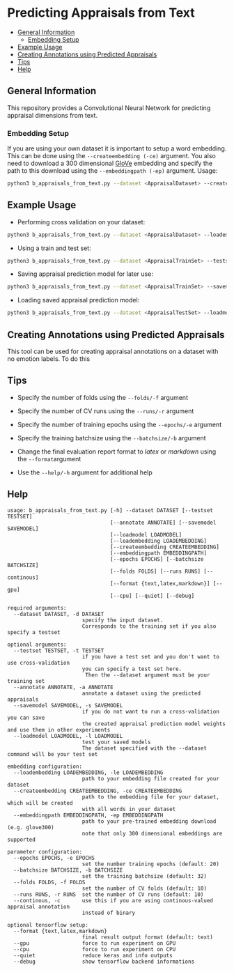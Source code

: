 # Predicting Appraisals from Text
- [General Information](#general-information)
  * [Embedding Setup](#embedding-setup)
- [Example Usage](#example-usage)
- [Creating Annotations using Predicted Appraisals](#creating-annotations-using-predicted-appraisals)
- [Tips](#tips)
- [Help](#help)

## General Information
This repository provides a Convolutional Neural Network for predicting appraisal
dimensions from text.

### Embedding Setup
If you are using your own dataset it is important to setup a word embedding.
This can be done using the `--createembedding (-ce)` argument. You also need to
download a 300 dimensional [GloVe](https://nlp.stanford.edu/projects/glove/)
embedding and specify the path to this download using the `--embeddingpath (-ep)`
argument. Usage:
```bash
python3 b_appraisals_from_text.py --dataset <AppraisalDataset> --createembedding <EmbeddingSaveFile.npy> --embeddingpath <path/to/glove300.txt>
```

## Example Usage
* Performing cross validation on your dataset:
```bash
python3 b_appraisals_from_text.py --dataset <AppraisalDataset> --loadembedding <EmbeddingSaveFile.npy>
```

* Using a train and test set:
```bash
python3 b_appraisals_from_text.py --dataset <AppraisalTrainSet> --testset <AppraisalTestSet> --loadembedding <EmbeddingSaveFile.npy>
```

* Saving appraisal prediction model for later use:
```bash
python3 b_appraisals_from_text.py --dataset <AppraisalTrainSet> --savemodel <SaveFile.h5>
```

* Loading saved appraisal prediction model:
```bash
python3 b_appraisals_from_text.py --dataset <AppraisalTestSet> --loadmodel <SaveFile.h5>
```

## Creating Annotations using Predicted Appraisals
This tool can be used for creating appraisal annotations on a dataset
with no emotion labels. To do this

## Tips
* Specify the number of folds using the `--folds/-f` argument
* Specify the number of CV runs using the `--runs/-r` argument
* Specify the number of training epochs using the `--epochs/-e` argument
* Specify the training batchsize using the `--batchsize/-b` argument



* Change the final evaluation report format to *latex* or *markdown* using the `--format`argument
* Use the `--help/-h` argument for additional help

## Help
```
usage: b_appraisals_from_text.py [-h] --dataset DATASET [--testset TESTSET]
                                 [--annotate ANNOTATE] [--savemodel SAVEMODEL]
                                 [--loadmodel LOADMODEL]
                                 [--loadembedding LOADEMBEDDING]
                                 [--createembedding CREATEEMBEDDING]
                                 [--embeddingpath EMBEDDINGPATH]
                                 [--epochs EPOCHS] [--batchsize BATCHSIZE]
                                 [--folds FOLDS] [--runs RUNS] [--continous]
                                 [--format {text,latex,markdown}] [--gpu]
                                 [--cpu] [--quiet] [--debug]

required arguments:
  --dataset DATASET, -d DATASET
                        specify the input dataset.
                        Corresponds to the training set if you also specify a testset

optional arguments:
  --testset TESTSET, -t TESTSET
                        if you have a test set and you don't want to use cross-validation
                        you can specify a test set here.
                         Then the --dataset argument must be your training set
  --annotate ANNOTATE, -a ANNOTATE
                        annotate a dataset using the predicted appraisals
  --savemodel SAVEMODEL, -s SAVEMODEL
                        if you do not want to run a cross-validation you can save
                        the created appraisal prediction model weights and use them in other experiments
  --loadmodel LOADMODEL, -l LOADMODEL
                        test your saved models
                        The dataset specified with the --dataset command will be your test set

embedding configuration:
  --loadembedding LOADEMBEDDING, -le LOADEMBEDDING
                        path to your embedding file created for your dataset
  --createembedding CREATEEMBEDDING, -ce CREATEEMBEDDING
                        path to the embedding file for your dataset, which will be created
                        with all words in your dataset
  --embeddingpath EMBEDDINGPATH, -ep EMBEDDINGPATH
                        path to your pre-trained embedding download (e.g. glove300)
                        note that only 300 dimensional embeddings are supported

parameter configuration:
  --epochs EPOCHS, -e EPOCHS
                        set the number training epochs (default: 20)
  --batchsize BATCHSIZE, -b BATCHSIZE
                        set the training batchsize (default: 32)
  --folds FOLDS, -f FOLDS
                        set the number of CV folds (default: 10)
  --runs RUNS, -r RUNS  set the number of CV runs (default: 10)
  --continous, -c       use this if you are using continous-valued appraisal annotation
                        instead of binary

optional tensorflow setup:
  --format {text,latex,markdown}
                        final result output format (default: text)
  --gpu                 force to run experiment on GPU
  --cpu                 force to run experiment on CPU
  --quiet               reduce keras and info outputs
  --debug               show tensorflow backend informations
```
